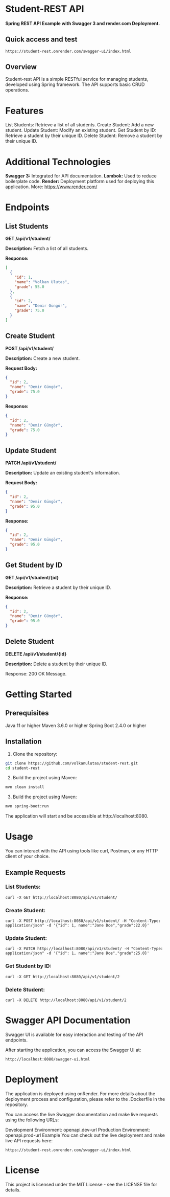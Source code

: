 # Student-REST API
#### Spring REST API Example with Swagger 3 and render.com Deployment.

## Quick access and test

```curl
https://student-rest.onrender.com/swagger-ui/index.html
```

## Overview
Student-rest API is a simple RESTful service for managing students, developed using Spring framework. The API supports basic CRUD operations.

# Features
List Students: Retrieve a list of all students.
Create Student: Add a new student.
Update Student: Modify an existing student.
Get Student by ID: Retrieve a student by their unique ID.
Delete Student: Remove a student by their unique ID.

# Additional Technologies
**Swagger 3:** Integrated for API documentation.
**Lombok:** Used to reduce boilerplate code.
**Render:** Deployment platform used for deploying this application. More: https://www.render.com/

# Endpoints
## List Students
**GET /api/v1/student/**

**Description:** Fetch a list of all students.

**Response:**

```json GET students API
[
  {
    "id": 1,
    "name": "Volkan Ulutas",
    "grade": 55.0
  },
  {
    "id": 2,
    "name": "Demir Güngör",
    "grade": 75.0
  }
]
```
## Create Student
**POST /api/v1/student/**

**Description:** Create a new student.

**Request Body:**

```json POST Student Create API Request.
{
  "id": 2,
  "name": "Demir Güngör",
  "grade": 75.0
}
```

**Response:**
```json POST Student Create API Response.
{
  "id": 2,
  "name": "Demir Güngör",
  "grade": 75.0
}
```
## Update Student
**PATCH /api/v1/student/**

**Description:** Update an existing student's information.

**Request Body:**
```json PATCH Student Update API Request.
{
  "id": 2,
  "name": "Demir Güngör",
  "grade": 95.0
}
```

**Response:**
```json PATCH Student Update API Response.
{
  "id": 2,
  "name": "Demir Güngör",
  "grade": 95.0
}
```

## Get Student by ID
**GET /api/v1/student/{id}**

**Description:** Retrieve a student by their unique ID.

**Response:**
```json GET Student by id API Response.
{
  "id": 2,
  "name": "Demir Güngör",
  "grade": 95.0
}
```

## Delete Student
**DELETE /api/v1/student/{id}**

**Description:** Delete a student by their unique ID.

Response:
200 OK Message.

# Getting Started
## Prerequisites
Java 11 or higher
Maven 3.6.0 or higher
Spring Boot 2.4.0 or higher

## Installation
1. Clone the repository:
```sh
git clone https://github.com/volkanulutas/student-rest.git
cd student-rest
```

2. Build the project using Maven:

```sh
mvn clean install
```

3. Build the project using Maven:

```sh
mvn spring-boot:run
```

The application will start and be accessible at http://localhost:8080.


# Usage
You can interact with the API using tools like curl, Postman, or any HTTP client of your choice.

## Example Requests
### List Students:

```curl
curl -X GET http://localhost:8080/api/v1/student/
```

### Create Student:
```curl
curl -X POST http://localhost:8080/api/v1/student/ -H "Content-Type: application/json" -d '{"id": 1, name":"Jane Doe","grade":22.0}'
```
### Update Student:
```curl
curl -X PATCH http://localhost:8080/api/v1/student/ -H "Content-Type: application/json" -d '{"id": 1, name":"Jane Doe","grade":25.0}'
```

### Get Student by ID:

```curl
curl -X GET http://localhost:8080/api/v1/student/2
```

### Delete Student:

```curl
curl -X DELETE http://localhost:8080/api/v1/student/2
```

# Swagger API Documentation
Swagger UI is available for easy interaction and testing of the API endpoints.

After starting the application, you can access the Swagger UI at:

```curl
http://localhost:8080/swagger-ui.html
```

# Deployment
The application is deployed using onRender. For more details about the deployment process and configuration, please refer to the .Dockerfile in the repository.

You can access the live Swagger documentation and make live requests using the following URLs:

Development Environment: openapi.dev-url
Production Environment: openapi.prod-url
Example
You can check out the live deployment and make live API requests here:
```curl
https://student-rest.onrender.com/swagger-ui/index.html
```

# License
This project is licensed under the MIT License - see the LICENSE file for details.